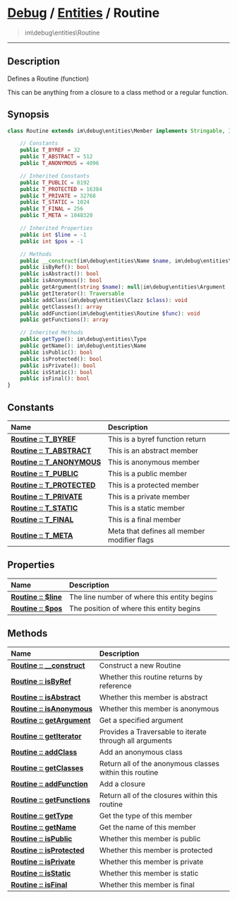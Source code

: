 # [Debug](debug.md) / [Entities](entities.md) / Routine
 > im\debug\entities\Routine
____

## Description
Defines a Routine (function)

This can be anything from a closure to a class method
or a regular function.

## Synopsis
```php
class Routine extends im\debug\entities\Member implements Stringable, IteratorAggregate, Traversable {

    // Constants
    public T_BYREF = 32
    public T_ABSTRACT = 512
    public T_ANONYMOUS = 4096

    // Inherited Constants
    public T_PUBLIC = 8192
    public T_PROTECTED = 16384
    public T_PRIVATE = 32768
    public T_STATIC = 1024
    public T_FINAL = 256
    public T_META = 1048320

    // Inherited Properties
    public int $line = -1
    public int $pos = -1

    // Methods
    public __construct(im\debug\entities\Name $name, im\debug\entities\Type $type, int $flags = im\debug\entities\Member::T_PUBLIC, array $params = Array)
    public isByRef(): bool
    public isAbstract(): bool
    public isAnonymous(): bool
    public getArgument(string $name): null|im\debug\entities\Argument
    public getIterator(): Traversable
    public addClass(im\debug\entities\Clazz $class): void
    public getClasses(): array
    public addFunction(im\debug\entities\Routine $func): void
    public getFunctions(): array

    // Inherited Methods
    public getType(): im\debug\entities\Type
    public getName(): im\debug\entities\Name
    public isPublic(): bool
    public isProtected(): bool
    public isPrivate(): bool
    public isStatic(): bool
    public isFinal(): bool
}
```

## Constants
| Name | Description |
| :--- | :---------- |
| [__Routine&nbsp;::&nbsp;T\_BYREF__](entities-Routine-prop_T_BYREF.md) | This is a byref function return |
| [__Routine&nbsp;::&nbsp;T\_ABSTRACT__](entities-Routine-prop_T_ABSTRACT.md) | This is an abstract member |
| [__Routine&nbsp;::&nbsp;T\_ANONYMOUS__](entities-Routine-prop_T_ANONYMOUS.md) | This is anonymous member |
| [__Routine&nbsp;::&nbsp;T\_PUBLIC__](entities-Routine-prop_T_PUBLIC.md) | This is a public member |
| [__Routine&nbsp;::&nbsp;T\_PROTECTED__](entities-Routine-prop_T_PROTECTED.md) | This is a protected member |
| [__Routine&nbsp;::&nbsp;T\_PRIVATE__](entities-Routine-prop_T_PRIVATE.md) | This is a private member |
| [__Routine&nbsp;::&nbsp;T\_STATIC__](entities-Routine-prop_T_STATIC.md) | This is a static member |
| [__Routine&nbsp;::&nbsp;T\_FINAL__](entities-Routine-prop_T_FINAL.md) | This is a final member |
| [__Routine&nbsp;::&nbsp;T\_META__](entities-Routine-prop_T_META.md) | Meta that defines all member modifier flags |

## Properties
| Name | Description |
| :--- | :---------- |
| [__Routine&nbsp;::&nbsp;$line__](entities-Routine-var_line.md) | The line number of where this entity begins |
| [__Routine&nbsp;::&nbsp;$pos__](entities-Routine-var_pos.md) | The position of where this entity begins |

## Methods
| Name | Description |
| :--- | :---------- |
| [__Routine&nbsp;::&nbsp;\_\_construct__](entities-Routine-__construct.md) | Construct a new Routine |
| [__Routine&nbsp;::&nbsp;isByRef__](entities-Routine-isByRef.md) | Whether this routine returns by reference |
| [__Routine&nbsp;::&nbsp;isAbstract__](entities-Routine-isAbstract.md) | Whether this member is abstract |
| [__Routine&nbsp;::&nbsp;isAnonymous__](entities-Routine-isAnonymous.md) | Whether this member is anonymous |
| [__Routine&nbsp;::&nbsp;getArgument__](entities-Routine-getArgument.md) | Get a specified argument |
| [__Routine&nbsp;::&nbsp;getIterator__](entities-Routine-getIterator.md) | Provides a Traversable to iterate through all arguments |
| [__Routine&nbsp;::&nbsp;addClass__](entities-Routine-addClass.md) | Add an anonymous class |
| [__Routine&nbsp;::&nbsp;getClasses__](entities-Routine-getClasses.md) | Return all of the anonymous classes within this routine |
| [__Routine&nbsp;::&nbsp;addFunction__](entities-Routine-addFunction.md) | Add a closure |
| [__Routine&nbsp;::&nbsp;getFunctions__](entities-Routine-getFunctions.md) | Return all of the closures within this routine |
| [__Routine&nbsp;::&nbsp;getType__](entities-Routine-getType.md) | Get the type of this member |
| [__Routine&nbsp;::&nbsp;getName__](entities-Routine-getName.md) | Get the name of this member |
| [__Routine&nbsp;::&nbsp;isPublic__](entities-Routine-isPublic.md) | Whether this member is public |
| [__Routine&nbsp;::&nbsp;isProtected__](entities-Routine-isProtected.md) | Whether this member is protected |
| [__Routine&nbsp;::&nbsp;isPrivate__](entities-Routine-isPrivate.md) | Whether this member is private |
| [__Routine&nbsp;::&nbsp;isStatic__](entities-Routine-isStatic.md) | Whether this member is static |
| [__Routine&nbsp;::&nbsp;isFinal__](entities-Routine-isFinal.md) | Whether this member is final |
